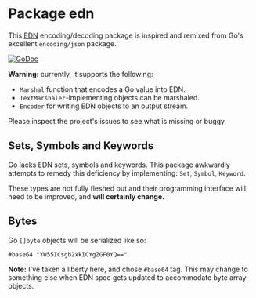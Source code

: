 # Package edn

This [EDN][edn] encoding/decoding package is inspired and remixed from
Go's excellent `encoding/json` package.

[![GoDoc](https://godoc.org/github.com/paxan/go-edn?status.png)](https://godoc.org/github.com/paxan/go-edn)

**Warning:** currently, it supports the following:

 * `Marshal` function that encodes a Go value into EDN.
 * `TextMarshaler`-implementing objects can be marshaled.
 * `Encoder` for writing EDN objects to an output stream.

Please inspect the project's issues to see what is missing or buggy.

[edn]: https://github.com/edn-format/edn/blob/master/README.md

## Sets, Symbols and Keywords

Go lacks EDN sets, symbols and keywords. This package awkwardly
attempts to remedy this deficiency by implementing: `Set`, `Symbol`, `Keyword`.

These types are not fully fleshed out and their programming interface
will need to be improved, and **will certainly change.**

## Bytes

Go `[]byte` objects will be serialized like so:

    #base64 "YW55ICsgb2xkICYgZGF0YQ=="

**Note:** I've taken a liberty here, and chose `#base64` tag. This may change
to something else when EDN spec gets updated to accommodate byte array objects.

